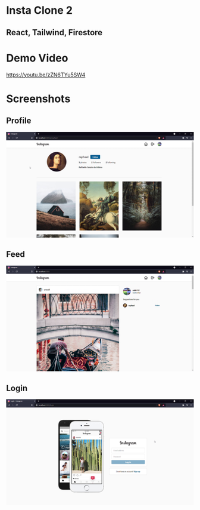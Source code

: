 # Insta Clone 2

## React, Tailwind, Firestore

# Demo Video
https://youtu.be/zZN6TYu5SW4

# Screenshots

## Profile

![Profile](https://github.com/raj-subhankar/insta-clone2/blob/main/screenshots/insta-clone-2-profile.png)

## Feed

![Feed](https://github.com/raj-subhankar/insta-clone2/blob/main/screenshots/insta-clone-2-feed.png)

## Login

![Login](https://github.com/raj-subhankar/insta-clone2/blob/main/screenshots/insta-clone-2-login.png)


